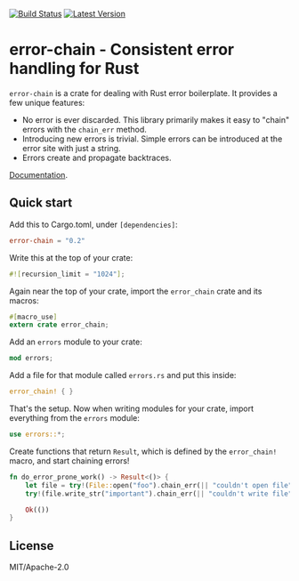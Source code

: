 [![Build Status](https://api.travis-ci.org/brson/error-chain.svg?branch=master)](https://travis-ci.org/brson/error-chain)
[![Latest Version](https://img.shields.io/crates/v/error-chain.svg)](https://crates.io/crates/error-chain)

# error-chain - Consistent error handling for Rust

`error-chain` is a crate for dealing with Rust error boilerplate. It
provides a few unique features:

* No error is ever discarded. This library primarily makes it easy to
  "chain" errors with the `chain_err` method.
* Introducing new errors is trivial. Simple errors can be introduced
  at the error site with just a string.
* Errors create and propagate backtraces.

[Documentation](http://brson.github.io/error-chain/index.html).

## Quick start

Add this to Cargo.toml, under `[dependencies]`:

```toml
error-chain = "0.2"
```

Write this at the top of your crate:

```rust
#![recursion_limit = "1024"];
```

Again near the top of your crate, import the `error_chain` crate and its macros:

```rust
#[macro_use]
extern crate error_chain;
```

Add an `errors` module to your crate:

```rust
mod errors;
```

Add a file for that module called `errors.rs` and put this inside:

```rust
error_chain! { }
```

That's the setup. Now when writing modules for your crate,
import everything from the `errors` module:

```rust
use errors::*;
```

Create functions that return `Result`, which is defined by
the `error_chain!` macro, and start chaining errors!

```rust
fn do_error_prone_work() -> Result<()> {
    let file = try!(File::open("foo").chain_err(|| "couldn't open file"));
    try!(file.write_str("important").chain_err(|| "couldn't write file"));

    Ok(())
}
```

## License

MIT/Apache-2.0
